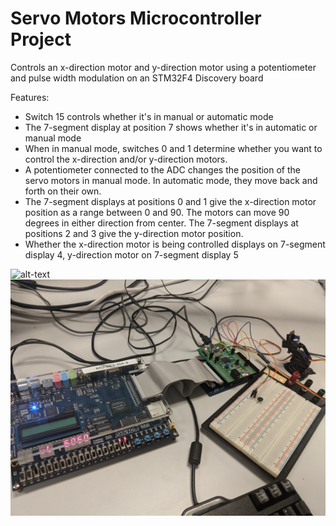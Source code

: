 # Servo Motors Microcontroller Project
Controls an x-direction motor and y-direction motor using a potentiometer and pulse width modulation on an STM32F4 Discovery board

Features:
* Switch 15 controls whether it's in manual or automatic mode
* The 7-segment display at position 7 shows whether it's in automatic or manual mode
* When in manual mode, switches 0 and 1 determine whether you want to control the x-direction and/or y-direction motors.
* A potentiometer connected to the ADC changes the position of the servo motors in manual mode. In automatic mode, they move back and forth on their own.
* The 7-segment displays at positions 0 and 1 give the x-direction motor position as a range between 0 and 90. The motors can move 90 degrees in either direction from center. The 7-segment displays at positions 2 and 3 give the y-direction motor position.
* Whether the x-direction motor is being controlled displays on 7-segment display 4, y-direction motor on 7-segment display 5

![alt-text](https://github.com/kristenmabry/servomotors/blob/master/Demonstration.gif)
![alt-text](https://github.com/kristenmabry/servomotors/blob/master/overview.jpg)

